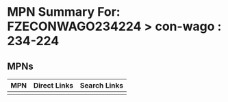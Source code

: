 



# MPN Summary For: FZECONWAGO234224 > con-wago : 234-224

## MPNs
  

|MPN|Direct Links|Search Links|
| :--- | :--- | :--- |
||||
